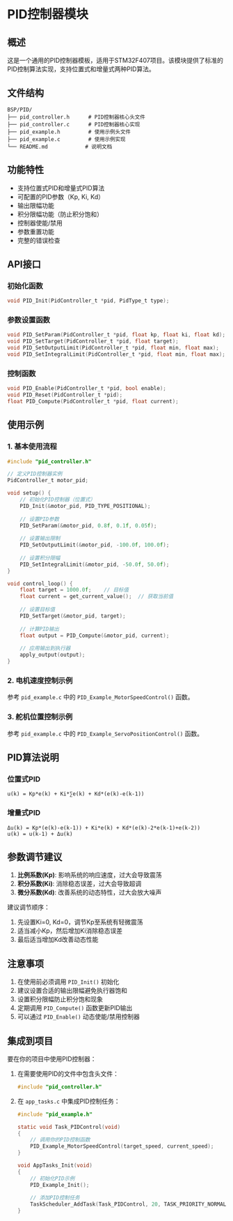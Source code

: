 # PID控制器模块

## 概述

这是一个通用的PID控制器模板，适用于STM32F407项目。该模块提供了标准的PID控制算法实现，支持位置式和增量式两种PID算法。

## 文件结构

```
BSP/PID/
├── pid_controller.h      # PID控制器核心头文件
├── pid_controller.c      # PID控制器核心实现
├── pid_example.h         # 使用示例头文件
├── pid_example.c         # 使用示例实现
└── README.md            # 说明文档
```

## 功能特性

- 支持位置式PID和增量式PID算法
- 可配置的PID参数（Kp, Ki, Kd）
- 输出限幅功能
- 积分限幅功能（防止积分饱和）
- 控制器使能/禁用
- 参数重置功能
- 完整的错误检查

## API接口

### 初始化函数
```c
void PID_Init(PidController_t *pid, PidType_t type);
```

### 参数设置函数
```c
void PID_SetParam(PidController_t *pid, float kp, float ki, float kd);
void PID_SetTarget(PidController_t *pid, float target);
void PID_SetOutputLimit(PidController_t *pid, float min, float max);
void PID_SetIntegralLimit(PidController_t *pid, float min, float max);
```

### 控制函数
```c
void PID_Enable(PidController_t *pid, bool enable);
void PID_Reset(PidController_t *pid);
float PID_Compute(PidController_t *pid, float current);
```

## 使用示例

### 1. 基本使用流程

```c
#include "pid_controller.h"

// 定义PID控制器实例
PidController_t motor_pid;

void setup() {
    // 初始化PID控制器（位置式）
    PID_Init(&motor_pid, PID_TYPE_POSITIONAL);
    
    // 设置PID参数
    PID_SetParam(&motor_pid, 0.8f, 0.1f, 0.05f);
    
    // 设置输出限制
    PID_SetOutputLimit(&motor_pid, -100.0f, 100.0f);
    
    // 设置积分限幅
    PID_SetIntegralLimit(&motor_pid, -50.0f, 50.0f);
}

void control_loop() {
    float target = 1000.0f;    // 目标值
    float current = get_current_value();  // 获取当前值
    
    // 设置目标值
    PID_SetTarget(&motor_pid, target);
    
    // 计算PID输出
    float output = PID_Compute(&motor_pid, current);
    
    // 应用输出到执行器
    apply_output(output);
}
```

### 2. 电机速度控制示例

参考 `pid_example.c` 中的 `PID_Example_MotorSpeedControl()` 函数。

### 3. 舵机位置控制示例

参考 `pid_example.c` 中的 `PID_Example_ServoPositionControl()` 函数。

## PID算法说明

### 位置式PID
```
u(k) = Kp*e(k) + Ki*∑e(k) + Kd*(e(k)-e(k-1))
```

### 增量式PID
```
Δu(k) = Kp*(e(k)-e(k-1)) + Ki*e(k) + Kd*(e(k)-2*e(k-1)+e(k-2))
u(k) = u(k-1) + Δu(k)
```

## 参数调节建议

1. **比例系数(Kp)**: 影响系统的响应速度，过大会导致震荡
2. **积分系数(Ki)**: 消除稳态误差，过大会导致超调
3. **微分系数(Kd)**: 改善系统的动态特性，过大会放大噪声

建议调节顺序：
1. 先设置Ki=0, Kd=0，调节Kp至系统有轻微震荡
2. 适当减小Kp，然后增加Ki消除稳态误差
3. 最后适当增加Kd改善动态性能

## 注意事项

1. 在使用前必须调用 `PID_Init()` 初始化
2. 建议设置合适的输出限幅避免执行器饱和
3. 设置积分限幅防止积分饱和现象
4. 定期调用 `PID_Compute()` 函数更新PID输出
5. 可以通过 `PID_Enable()` 动态使能/禁用控制器

## 集成到项目

要在你的项目中使用PID控制器：

1. 在需要使用PID的文件中包含头文件：
   ```c
   #include "pid_controller.h"
   ```

2. 在 `app_tasks.c` 中集成PID控制任务：
   ```c
   #include "pid_example.h"
   
   static void Task_PIDControl(void)
   {
       // 调用你的PID控制函数
       PID_Example_MotorSpeedControl(target_speed, current_speed);
   }
   
   void AppTasks_Init(void)
   {
       // 初始化PID示例
       PID_Example_Init();
       
       // 添加PID控制任务
       TaskScheduler_AddTask(Task_PIDControl, 20, TASK_PRIORITY_NORMAL, "PID_Task");
   }
   ```
